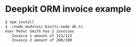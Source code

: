 # Deepkit ORM invoice example


```bash
$ npm install
$ ./node_modules/.bin/ts-node db.ts
User Peter Smith has 2 invoices
   Invoice 1 amount of 123/123
   Invoice 2 amount of 200/100
```
